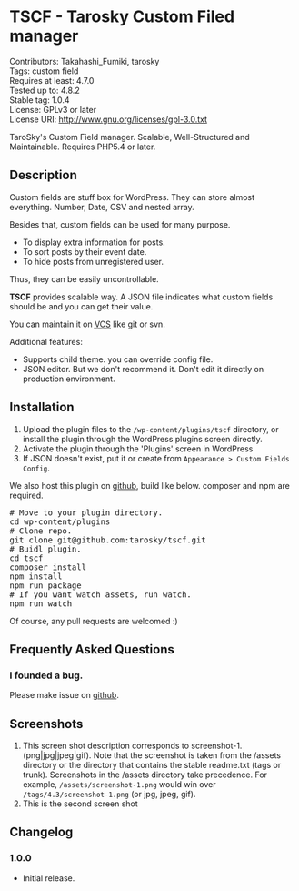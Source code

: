 TSCF - Tarosky Custom Filed manager
==================================

Contributors: Takahashi_Fumiki, tarosky  
Tags: custom field  
Requires at least: 4.7.0  
Tested up to: 4.8.2  
Stable tag: 1.0.4  
License: GPLv3 or later  
License URI: http://www.gnu.org/licenses/gpl-3.0.txt

TaroSky's Custom Field manager. Scalable, Well-Structured and Maintainable. Requires PHP5.4 or later.

## Description

Custom fields are stuff box for WordPress. They can store almost everything. Number,  Date, CSV and nested array.

Besides that, custom fields can be used for many purpose. 

* To display extra information for posts.
* To sort posts by their event date.
* To hide posts from unregistered user.

Thus, they can be easily uncontrollable.

**TSCF** provides scalable way. A JSON file indicates what custom fields should be and you can get their value.

You can maintain it on <abbr title="Version Control System">VCS</abbr> like git or svn.

Additional features:

- Supports child theme. you can override config file.
- JSON editor. But we don't recommend it. Don't edit it directly on production environment.

## Installation

1. Upload the plugin files to the `/wp-content/plugins/tscf` directory, or install the plugin through the WordPress plugins screen directly.
1. Activate the plugin through the 'Plugins' screen in WordPress
1. If JSON doesn't exist, put it or create from `Appearance > Custom Fields Config`.

We also host this plugin on [github](https://github.com/tarosky/tscf), build like below. composer and npm are required.

<pre>
# Move to your plugin directory.
cd wp-content/plugins
# Clone repo.
git clone git@github.com:tarosky/tscf.git
# Buidl plugin.
cd tscf
composer install
npm install
npm run package
# If you want watch assets, run watch.
npm run watch
</pre>

Of course, any pull requests are welcomed :)


## Frequently Asked Questions

### I founded a bug.

Please make issue on [github](https://github.com/tarosky/tscf/issues).


## Screenshots

1. This screen shot description corresponds to screenshot-1.(png|jpg|jpeg|gif). Note that the screenshot is taken from
the /assets directory or the directory that contains the stable readme.txt (tags or trunk). Screenshots in the /assets 
directory take precedence. For example, `/assets/screenshot-1.png` would win over `/tags/4.3/screenshot-1.png` 
(or jpg, jpeg, gif).
2. This is the second screen shot

## Changelog

### 1.0.0

* Initial release.